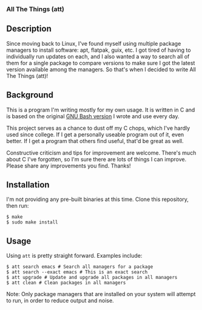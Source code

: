 ### All The Things (att)

## Description
Since moving back to Linux, I've found myself using multiple package managers to install software: apt, flatpak, guix, etc. I got tired of having to individually run updates on each, and I also wanted a way to search all of them for a single package to compare versions to make sure I got the latest version available among the managers. So that's when I decided to write All The Things (att)!

## Background
This is a program I'm writing mostly for my own usage. It is written in C and is based on the original [GNU Bash version](https://gist.github.com/echosa/390b968093c37e459ec38cd510d30de0) I wrote and use every day.

This project serves as a chance to dust off my C chops, which I've hardly used since college. If I get a personally useable program out of it, even better. If I get a program that others find useful, that'd be great as well.

Constructive criticism and tips for improvement are welcome. There's much about C I've forgotten, so I'm sure there are lots of things I can improve. Please share any improvements you find. Thanks!

## Installation
I'm not providing any pre-built binaries at this time. Clone this repository, then run:
```
$ make
$ sudo make install
```

## Usage
Using `att` is pretty straight forward. Examples include:

```
$ att search emacs # Search all managers for a package
$ att search --exact emacs # This is an exact search
$ att upgrade # Update and upgrade all packages in all managers
$ att clean # Clean packages in all managers
```

Note: Only package managers that are installed on your system will attempt to run, in order to reduce output and noise.
